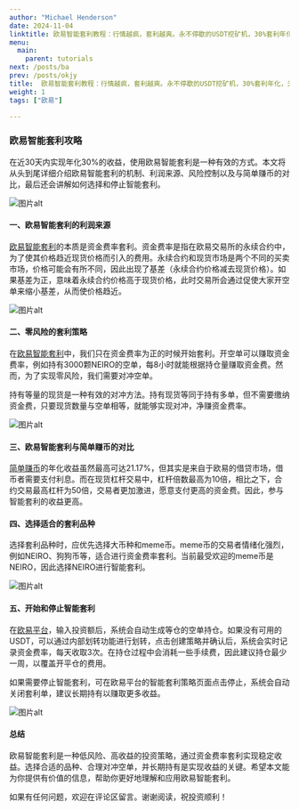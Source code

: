 ```yaml
---
author: "Michael Henderson"
date: 2024-11-04
linktitle: 欧易智能套利教程：行情越疯，套利越爽。永不停歇的USDT挖矿机，30%套利年化，无风险赚钱。欧易零风险赚钱。
menu:
  main:
    parent: tutorials
next: /posts/ba
prev: /posts/okjy
title:  欧易智能套利教程：行情越疯，套利越爽。永不停歇的USDT挖矿机，30%套利年化，无风险赚钱。欧易零风险赚钱。
weight: 1
tags: ["欧易"]

---
```

### 欧易智能套利攻略

在近30天内实现年化30%的收益，使用欧易智能套利是一种有效的方式。本文将从头到尾详细介绍欧易智能套利的机制、利润来源、风险控制以及与简单赚币的对比，最后还会讲解如何选择和停止智能套利。

![图片alt](https://ice.frostsky.com/2024/11/04/1db4850fe05244bec54321c18ce486ee.png "图片title")

#### 一、欧易智能套利的利润来源

[欧易智能套利](https://okx.com/join/1912474)的本质是资金费率套利。资金费率是指在欧易交易所的永续合约中，为了使其价格趋近现货价格而引入的费用。永续合约和现货市场是两个不同的买卖市场，价格可能会有所不同，因此出现了基差（永续合约价格减去现货价格）。如果基差为正，意味着永续合约价格高于现货价格，此时交易所会通过促使大家开空单来缩小基差，从而使价格趋近。

![图片alt](https://ice.frostsky.com/2024/11/04/b8742a5f7062b6da13fc5e3a7bcc9aca.png "图片title")

#### 二、零风险的套利策略

在[欧易智能套利](https://okx.com/join/1912474)中，我们只在资金费率为正的时候开始套利。开空单可以赚取资金费率，例如持有3000颗NEIRO的空单，每8小时就能根据持仓量赚取资金费。然而，为了实现零风险，我们需要对冲空单。

持有等量的现货是一种有效的对冲方法。持有现货等同于持有多单，但不需要缴纳资金费，只要现货数量与空单相等，就能够实现对冲，净赚资金费率。

![图片alt](https://ice.frostsky.com/2024/11/04/3719755cb568746b4648ae3caff8108f.png "图片title")

#### 三、欧易智能套利与简单赚币的对比

[简单赚币](https://okx.com/join/1912474)的年化收益虽然最高可达21.17%，但其实是来自于欧易的借贷市场，借币者需要支付利息。而在现货杠杆交易中，杠杆倍数最高为10倍，相比之下，合约交易最高杠杆为50倍，交易者更加激进，愿意支付更高的资金费。因此，参与智能套利的收益更高。

#### 四、选择适合的套利品种

选择套利品种时，应优先选择大币种和meme币。meme币的交易者情绪化强烈，例如NEIRO、狗狗币等，适合进行资金费率套利。当前最受欢迎的meme币是NEIRO，因此选择NEIRO进行智能套利。

![图片alt](https://ice.frostsky.com/2024/11/04/cee36d41a44e5d39067f42f56ba852d7.png "图片title")


#### 五、开始和停止智能套利

在[欧易平台](https://okx.com/join/1912474)，输入投资额后，系统会自动生成等仓的空单持仓。如果没有可用的USDT，可以通过内部划转功能进行划转，点击创建策略并确认后，系统会实时记录资金费率，每天收取3次。在持仓过程中会消耗一些手续费，因此建议持仓最少一周，以覆盖开平仓的费用。

如果需要停止智能套利，可在欧易平台的智能套利策略页面点击停止，系统会自动关闭套利单，建议长期持有以赚取更多收益。

![图片alt](https://ice.frostsky.com/2024/11/04/4a45f29e59e181cf0afeb76d2835912b.png "图片title")

#### 总结

欧易智能套利是一种低风险、高收益的投资策略，通过资金费率套利实现稳定收益。选择合适的品种、合理对冲空单，并长期持有是实现收益的关键。希望本文能为你提供有价值的信息，帮助你更好地理解和应用欧易智能套利。

如果有任何问题，欢迎在评论区留言。谢谢阅读，祝投资顺利！